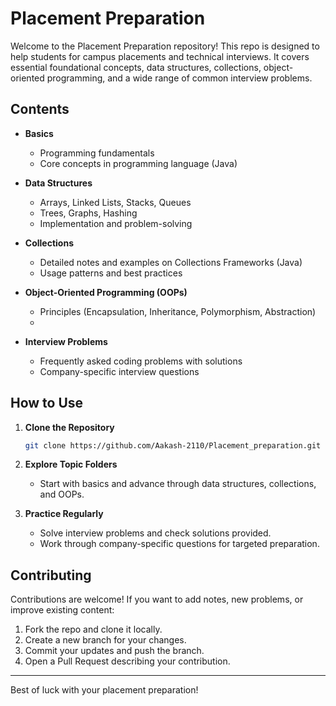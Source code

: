 # Placement Preparation

Welcome to the Placement Preparation repository! This repo is designed to help students for campus placements and technical interviews. It covers essential foundational concepts, data structures, collections, object-oriented programming, and a wide range of common interview problems.

## Contents

- **Basics**
  - Programming fundamentals
  - Core concepts in programming language (Java)

- **Data Structures**
  - Arrays, Linked Lists, Stacks, Queues
  - Trees, Graphs, Hashing
  - Implementation and problem-solving

- **Collections**
  - Detailed notes and examples on Collections Frameworks (Java)
  - Usage patterns and best practices

- **Object-Oriented Programming (OOPs)**
  - Principles (Encapsulation, Inheritance, Polymorphism, Abstraction)
  - 
- **Interview Problems**
  - Frequently asked coding problems with solutions
  - Company-specific interview questions

## How to Use

1. **Clone the Repository**
   ```bash
   git clone https://github.com/Aakash-2110/Placement_preparation.git
   ```
2. **Explore Topic Folders**
   - Start with basics and advance through data structures, collections, and OOPs.

3. **Practice Regularly**
   - Solve interview problems and check solutions provided.
   - Work through company-specific questions for targeted preparation.

## Contributing

Contributions are welcome! If you want to add notes, new problems, or improve existing content:
1. Fork the repo and clone it locally.
2. Create a new branch for your changes.
3. Commit your updates and push the branch.
4. Open a Pull Request describing your contribution.

---

Best of luck with your placement preparation!
